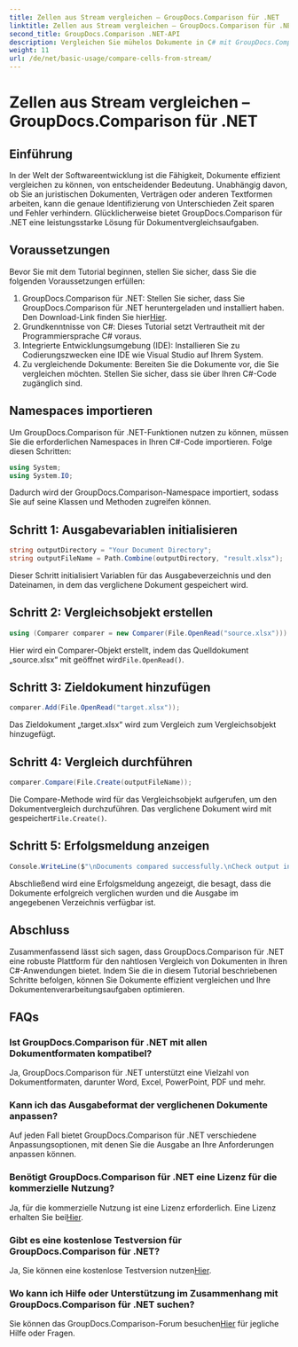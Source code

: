 ```yaml
---
title: Zellen aus Stream vergleichen – GroupDocs.Comparison für .NET
linktitle: Zellen aus Stream vergleichen – GroupDocs.Comparison für .NET
second_title: GroupDocs.Comparison .NET-API
description: Vergleichen Sie mühelos Dokumente in C# mit GroupDocs.Comparison für .NET. Optimieren Sie Ihre Dokumentenverarbeitungsaufgaben ganz einfach.
weight: 11
url: /de/net/basic-usage/compare-cells-from-stream/
---
```


# Zellen aus Stream vergleichen – GroupDocs.Comparison für .NET

## Einführung
In der Welt der Softwareentwicklung ist die Fähigkeit, Dokumente effizient vergleichen zu können, von entscheidender Bedeutung. Unabhängig davon, ob Sie an juristischen Dokumenten, Verträgen oder anderen Textformen arbeiten, kann die genaue Identifizierung von Unterschieden Zeit sparen und Fehler verhindern. Glücklicherweise bietet GroupDocs.Comparison für .NET eine leistungsstarke Lösung für Dokumentvergleichsaufgaben.
## Voraussetzungen
Bevor Sie mit dem Tutorial beginnen, stellen Sie sicher, dass Sie die folgenden Voraussetzungen erfüllen:
1.  GroupDocs.Comparison für .NET: Stellen Sie sicher, dass Sie GroupDocs.Comparison für .NET heruntergeladen und installiert haben. Den Download-Link finden Sie hier[Hier](https://releases.groupdocs.com/comparison/net/).
2. Grundkenntnisse von C#: Dieses Tutorial setzt Vertrautheit mit der Programmiersprache C# voraus.
3. Integrierte Entwicklungsumgebung (IDE): Installieren Sie zu Codierungszwecken eine IDE wie Visual Studio auf Ihrem System.
4. Zu vergleichende Dokumente: Bereiten Sie die Dokumente vor, die Sie vergleichen möchten. Stellen Sie sicher, dass sie über Ihren C#-Code zugänglich sind.

## Namespaces importieren
Um GroupDocs.Comparison für .NET-Funktionen nutzen zu können, müssen Sie die erforderlichen Namespaces in Ihren C#-Code importieren. Folge diesen Schritten:

```csharp
using System;
using System.IO;
```
Dadurch wird der GroupDocs.Comparison-Namespace importiert, sodass Sie auf seine Klassen und Methoden zugreifen können.

## Schritt 1: Ausgabevariablen initialisieren
```csharp
string outputDirectory = "Your Document Directory";
string outputFileName = Path.Combine(outputDirectory, "result.xlsx");
```
Dieser Schritt initialisiert Variablen für das Ausgabeverzeichnis und den Dateinamen, in dem das verglichene Dokument gespeichert wird.
## Schritt 2: Vergleichsobjekt erstellen
```csharp
using (Comparer comparer = new Comparer(File.OpenRead("source.xlsx")))
```
 Hier wird ein Comparer-Objekt erstellt, indem das Quelldokument „source.xlsx“ mit geöffnet wird`File.OpenRead()`.
## Schritt 3: Zieldokument hinzufügen
```csharp
comparer.Add(File.OpenRead("target.xlsx"));
```
Das Zieldokument „target.xlsx“ wird zum Vergleich zum Vergleichsobjekt hinzugefügt.
## Schritt 4: Vergleich durchführen
```csharp
comparer.Compare(File.Create(outputFileName));
```
 Die Compare-Methode wird für das Vergleichsobjekt aufgerufen, um den Dokumentvergleich durchzuführen. Das verglichene Dokument wird mit gespeichert`File.Create()`.
## Schritt 5: Erfolgsmeldung anzeigen
```csharp
Console.WriteLine($"\nDocuments compared successfully.\nCheck output in {outputDirectory}.");
```
Abschließend wird eine Erfolgsmeldung angezeigt, die besagt, dass die Dokumente erfolgreich verglichen wurden und die Ausgabe im angegebenen Verzeichnis verfügbar ist.

## Abschluss
Zusammenfassend lässt sich sagen, dass GroupDocs.Comparison für .NET eine robuste Plattform für den nahtlosen Vergleich von Dokumenten in Ihren C#-Anwendungen bietet. Indem Sie die in diesem Tutorial beschriebenen Schritte befolgen, können Sie Dokumente effizient vergleichen und Ihre Dokumentenverarbeitungsaufgaben optimieren.
## FAQs
### Ist GroupDocs.Comparison für .NET mit allen Dokumentformaten kompatibel?
Ja, GroupDocs.Comparison für .NET unterstützt eine Vielzahl von Dokumentformaten, darunter Word, Excel, PowerPoint, PDF und mehr.
### Kann ich das Ausgabeformat der verglichenen Dokumente anpassen?
Auf jeden Fall bietet GroupDocs.Comparison für .NET verschiedene Anpassungsoptionen, mit denen Sie die Ausgabe an Ihre Anforderungen anpassen können.
### Benötigt GroupDocs.Comparison für .NET eine Lizenz für die kommerzielle Nutzung?
 Ja, für die kommerzielle Nutzung ist eine Lizenz erforderlich. Eine Lizenz erhalten Sie bei[Hier](https://purchase.groupdocs.com/buy).
### Gibt es eine kostenlose Testversion für GroupDocs.Comparison für .NET?
 Ja, Sie können eine kostenlose Testversion nutzen[Hier](https://releases.groupdocs.com/).
### Wo kann ich Hilfe oder Unterstützung im Zusammenhang mit GroupDocs.Comparison für .NET suchen?
 Sie können das GroupDocs.Comparison-Forum besuchen[Hier](https://forum.groupdocs.com/c/comparison/12) für jegliche Hilfe oder Fragen.